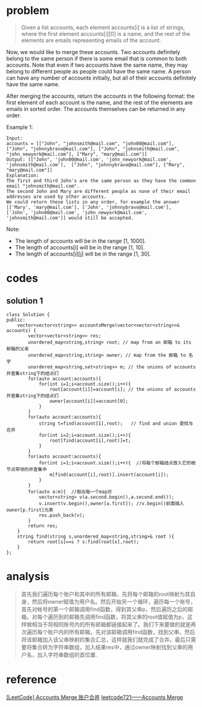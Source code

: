 # problem
> Given a list accounts, each element accounts[i] is a list of strings, where the first element accounts[i][0] is a name, and the rest of the elements are emails representing emails of the account.

Now, we would like to merge these accounts. Two accounts definitely belong to the same person if there is some email that is common to both accounts. Note that even if two accounts have the same name, they may belong to different people as people could have the same name. A person can have any number of accounts initially, but all of their accounts definitely have the same name.

After merging the accounts, return the accounts in the following format: the first element of each account is the name, and the rest of the elements are emails in sorted order. The accounts themselves can be returned in any order.

Example 1:
```
Input: 
accounts = [["John", "johnsmith@mail.com", "john00@mail.com"], ["John", "johnnybravo@mail.com"], ["John", "johnsmith@mail.com", "john_newyork@mail.com"], ["Mary", "mary@mail.com"]]
Output: [["John", 'john00@mail.com', 'john_newyork@mail.com', 'johnsmith@mail.com'],  ["John", "johnnybravo@mail.com"], ["Mary", "mary@mail.com"]]
Explanation: 
The first and third John's are the same person as they have the common email "johnsmith@mail.com".
The second John and Mary are different people as none of their email addresses are used by other accounts.
We could return these lists in any order, for example the answer [['Mary', 'mary@mail.com'], ['John', 'johnnybravo@mail.com'], 
['John', 'john00@mail.com', 'john_newyork@mail.com', 'johnsmith@mail.com']] would still be accepted.
```
Note:

- The length of accounts will be in the range [1, 1000].
- The length of accounts[i] will be in the range [1, 10].
- The length of accounts[i][j] will be in the range [1, 30].

# codes

## solution 1
```
class Solution {
public:
    vector<vector<string>> accountsMerge(vector<vector<string>>& accounts) {
        vector<vector<string>> res;
        unordered_map<string,string> root; // map from an 邮箱 to its 邮箱的父亲 
        unordered_map<string,string> owner; // map from the 邮箱 to 名字  
        unordered_map<string,set<string>> m; // the unions of accounts  并查集string下的结点们
        for(auto account:accounts){
            for(int i=1;i<account.size();i++){
                root[account[i]]=account[i]; // the unions of accounts  并查集string下的结点们
                owner[account[i]]=account[0];
            }
        }
        for(auto account:accounts){
            string t=find(account[1],root);   // find and union 查找与合并 
            for(int i=2;i<account.size();i++){
                root[find(account[i],root)]=t;
            }
        }
        for(auto account:accounts){
            for(int i=1;i<account.size();i++){  //将每个邮箱结点放入它的根节点带领的并查集中
                m[find(account[i],root)].insert(account[i]);
            }
        }
        for(auto a:m){  //取出每一个map对
            vector<string> v(a.second.begin(),a.second.end());
            v.insert(v.begin(),owner[a.first]); //v.begin()前面插入owner[p.first]元素
            res.push_back(v);
        }
        return res;
    }
    string find(string s,unordered_map<string,string>& root ){
        return root[s]==s ? s:find(root[s],root);
    }
};
```

# analysis
>首先我们遍历每个账户和其中的所有邮箱，先将每个邮箱的root映射为其自身，然后将owner赋值为用户名。然后开始另一个循环，遍历每一个账号，首先对帐号的第一个邮箱调用find函数，得到其父串p，然后遍历之后的邮箱，对每个遍历到的邮箱先调用find函数，将其父串的root值赋值为p，这样做相当于将相同账号内的所有邮箱都链接起来了。我们下来要做的就是再次遍历每个账户内的所有邮箱，先对该邮箱调用find函数，找到父串，然后将该邮箱加入该父串映射的集合汇总，这样就我们就完成了合并。最后只需要将集合转为字符串数组，加入结果res中，通过owner映射找到父串的用户名，加入字符串数组的首位置.

# reference
[[LeetCode] Accounts Merge 账户合并][1]
[leetcode721——Accounts Merge][2]

[1]: http://www.cnblogs.com/grandyang/p/7829169.html
[2]: https://blog.csdn.net/tzyshiwolaogongya/article/details/79586900